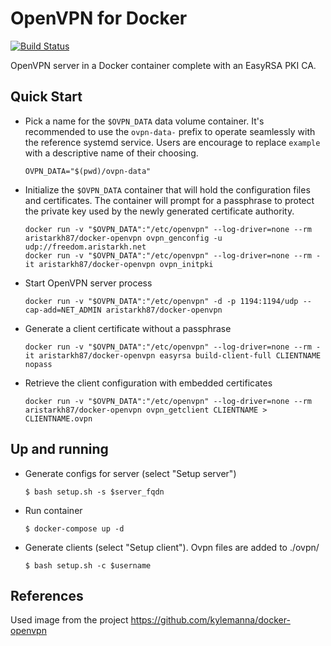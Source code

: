 # OpenVPN for Docker
[![Build Status](https://travis-ci.org/aristarkh87/docker-openvpn.svg?branch=master)](https://travis-ci.org/aristarkh87/docker-openvpn)

OpenVPN server in a Docker container complete with an EasyRSA PKI CA.

## Quick Start

* Pick a name for the `$OVPN_DATA` data volume container. It's recommended to
  use the `ovpn-data-` prefix to operate seamlessly with the reference systemd
  service.  Users are encourage to replace `example` with a descriptive name of
  their choosing.

  ```
  OVPN_DATA="$(pwd)/ovpn-data"
  ```

* Initialize the `$OVPN_DATA` container that will hold the configuration files
  and certificates.  The container will prompt for a passphrase to protect the
  private key used by the newly generated certificate authority.

  ```
  docker run -v "$OVPN_DATA":"/etc/openvpn" --log-driver=none --rm aristarkh87/docker-openvpn ovpn_genconfig -u udp://freedom.aristarkh.net
  docker run -v "$OVPN_DATA":"/etc/openvpn" --log-driver=none --rm -it aristarkh87/docker-openvpn ovpn_initpki
  ```

* Start OpenVPN server process

  ```
  docker run -v "$OVPN_DATA":"/etc/openvpn" -d -p 1194:1194/udp --cap-add=NET_ADMIN aristarkh87/docker-openvpn
  ```

* Generate a client certificate without a passphrase

  ```
  docker run -v "$OVPN_DATA":"/etc/openvpn" --log-driver=none --rm -it aristarkh87/docker-openvpn easyrsa build-client-full CLIENTNAME nopass
  ```

* Retrieve the client configuration with embedded certificates

  ```
  docker run -v "$OVPN_DATA":"/etc/openvpn" --log-driver=none --rm aristarkh87/docker-openvpn ovpn_getclient CLIENTNAME > CLIENTNAME.ovpn
  ```

## Up and running

* Generate configs for server (select "Setup server")

  ```
  $ bash setup.sh -s $server_fqdn
  ```

* Run container

  ```
  $ docker-compose up -d
  ```

* Generate clients (select "Setup client"). Ovpn files are added to ./ovpn/

  ```
  $ bash setup.sh -c $username
  ```

## References

Used image from the project https://github.com/kylemanna/docker-openvpn
